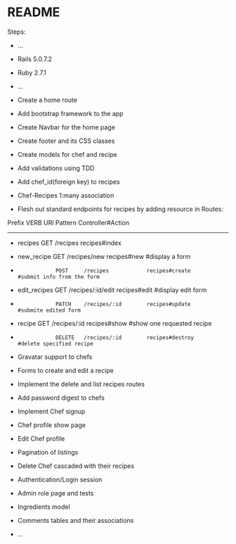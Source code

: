 # README

Steps:

* ...

* Rails 5.0.7.2

* Ruby 2.7.1

* ...

* Create a home route

* Add bootstrap framework to the app

* Create Navbar for the home page

* Create footer and its CSS classes

* Create models for chef and recipe

* Add validations using TDD

* Add chef_id(foreign key) to recipes

* Chef-Recipes 1:many association

* Flesh out standard endpoints for recipes by adding resource in Routes:

Prefix         VERB     URI Pattern         Controller#Action
------         ----     -----------         -----------------
*  recipes        GET      /recipes            recipes#index
*  new_recipe     GET      /recipes/new        recipes#new         #display a form
*                 POST     /recipes            recipes#create      #submit info from the form
*  edit_recipes   GET      /recipes/:id/edit   recipes#edit        #display edit form
*                 PATCH    /recipes/:id        recipes#update      #submite edited form
*  recipe         GET      /recipes/:id        recipes#show        #show one requested recipe
*                 DELETE   /recipes/:id        recipes#destroy     #delete specified recipe

* Gravatar support to chefs

* Forms to create and edit a recipe

* Implement the delete and list recipes routes

* Add password digest to chefs

* Implement Chef signup

* Chef profile show page

* Edit Chef profile

* Pagination of listings

* Delete Chef cascaded with their recipes

* Authentication/Login session

* Admin role page and tests

* Ingredients model

* Comments tables and their associations

* ...
